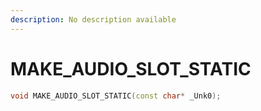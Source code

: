 ```yaml
---
description: No description available 
---
```


# MAKE_AUDIO_SLOT_STATIC

```cpp
void MAKE_AUDIO_SLOT_STATIC(const char* _Unk0);
```
